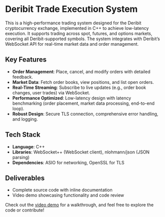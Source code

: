 # Deribit Trade Execution System

This is a high-performance trading system designed for the Deribit cryptocurrency exchange, implemented in C++ to achieve low-latency execution. It supports trading across spot, futures, and options markets, covering all Deribit-supported symbols. The system integrates with Deribit’s WebSocket API for real-time market data and order management.

## Key Features
- **Order Management**: Place, cancel, and modify orders with detailed feedback.
- **Market Data**: Fetch order books, view positions, and list open orders.
- **Real-Time Streaming**: Subscribe to live updates (e.g., order book changes, user trades) via WebSocket.
- **Performance Optimized**: Low-latency design with latency benchmarking (order placement, market data processing, end-to-end loop).
- **Robust Design**: Secure TLS connection, comprehensive error handling, and logging.

## Tech Stack
- **Language**: C++  
- **Libraries**: WebSocket++ (WebSocket client), nlohmann/json (JSON parsing)  
- **Dependencies**: ASIO for networking, OpenSSL for TLS  

## Deliverables
- Complete source code with inline documentation
- Video demo showcasing functionality and code review

Check out the [video demo](#) for a walkthrough, and feel free to explore the code or contribute!
